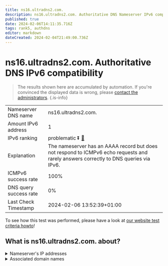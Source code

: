 ```yaml
---
title: ns16.ultradns2.com.
description: ns16.ultradns2.com. Authoritative DNS Nameserver IPv6 compatibility
published: true
date: 2024-02-06T14:11:35.716Z
tags: rank5, authdns
editor: markdown
dateCreated: 2024-02-04T21:49:00.736Z
---
```


# ns16.ultradns2.com. Authoritative DNS IPv6 compatibility

> The results shown here are accumulated by automation. If you're convinced the displayed data is wrong, please [contact the administrators](/howto/chat). 
{.is-info}




|   |   |
| - | - |
| Nameserver DNS name | ns16.ultradns2.com.
| Amount IPv6 address | 1
| IPv6 ranking | problematic :arrow_double_down: [🔗](/howto/ranking) |
| Explanation | The nameserver has an AAAA record but does not respond to ICMPv6 echo requests and rarely answers correctly to DNS queries via IPv6. |
| ICMPv6 success rate | 100%|
| DNS query success rate | 0% |
| Last Check Timestamp | 2024-02-06 13:52:39+01:00 |

To see how this test was performed, please have a look at [our website test criteria howto](/howto/testcriteria/authdns)!


## What is ns16.ultradns2.com. about?




<details>
<summary>Nameserver's IP addresses</summary>

2610:a1:3110::53

</details>



<details>
<summary>Associated domain names</summary>

www.sonycrackle.com

</details>
